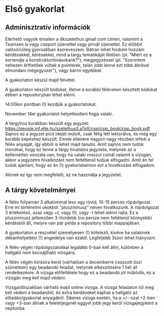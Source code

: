 # Első gyakorlat
## Adminisztratív információk

Elérhető vagyok emailen a dkszelethus <kukac> gmail <pont> com címen, valamint a Teamsen is vagy csoport üzenettel vagy privát üzenettel. Ez előbbit valószínűleg gyorsabban észreveszem. Bátran lehet fordulni hozzám kérdésekkel, kérésekkel, mind a tárgy tematikáját illetően (pl. "Miért ez a sorrendje a konstruktorhívásokank?"), megjegyzéssel (pl. "Szerintem nehezen érthetőek voltak a pointerek, talán jobb lenne ezt több ábrával elmondani mégegyszer"), vagy bármi egyébbel.

A gyakorlaton készül majd felvétel.

A gyakorlaton készült kódokat, illetve a korábbi féléveken készített kódokat ebben a repositoryban lehet elérni.

14:00kor pontban (!) kezdjük a gyakorlatokat.

November 14ei gyakorlatot helyettesíteni fogja valaki.

A tárgyhoz korábban készült egy jegyzet:
https://people.inf.elte.hu/szelethus/LaTeX/cpp/cpp_book/cpp_book.pdf
Sajnos ez a jegyzet picit idejét múlott, csak félig lett lektorálva, és még egy korábbi képéshez készült. Ennek ellenére nagyon nagy részben lefedi a félév anyagát, így ebből is lehet majd tanulni. Amit sajnos nem tudok mondnai, hogy ez lenne a tárgy hivatalos jegyzete, melynek az a kellemetlen vonzata van, hogy ha valaki rosszul csinál valamit a vizsgán, akkor a jegyzetre hivatkozást nem feltétlenül tudjuk elfogadni. Amit én fel tudok ajánlani, hogy az én (!) gyakorlataimon ezt a hivatkozást elfogadom.

Akinek ez így nem megfelelő, az ne használja a jegyzetet.

## A tárgy követelményei

A félév folyamán 3 alkalommal lesz egy rövid, 10-15 perces röpdolgozat. Erre mi történelmi okokból "pluszmínusz" néven hivatkozunk. A röpdolgozat 3 értékelésű, azaz vagy +t, vagy 0t, vagy -t lehet elérni rajta. Ez a pluszmínusz jellemzően 3 rövidebb (no persze nem feltélenül könnyebb) kérdésből áll, melyre van pár példa a repository többi mappájában. 

A gyakorlaton a részvétel személyesen (!) kötelező, kivéve ha valakinek dékánhelyettesi (!) engedélye van ezalól. Legfeljebb 3szor lehet hiányozni.

A félév végén röpdolgozatokkal legalább 0-ban kell állni, különben a hallgató nem bocsájtható vizsgára.

A félév végén kiírásira kerül (várhatóan a decemberre csúszott őszi szünetben) egy beadandó feladat, melynek elkészítésére 1 hét áll rendelkezésre. A vizsga előfeltétele hogy ez a beadandó jól működik, és a vizsgán meg kell majd védeni.

Vizsgaidőszakban várható majd online vizsga. A vizsga feladaton túl meg kell védeni a beadandót, és extra kérdéseket kaphat a hallgató az előadás/gyakorlat anyagából. Sikeres vizsga esetén, ha a +/--szal +2-ben vagy +3-ban állnak a feleletjegynél eggyel jobb jegy kerül vizsgajegyként a neptunba.
